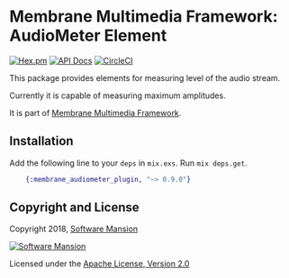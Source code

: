 # Membrane Multimedia Framework: AudioMeter Element

[![Hex.pm](https://img.shields.io/hexpm/v/membrane_audiometer_plugin.svg)](https://hex.pm/packages/membrane_audiometer_plugin)
[![API Docs](https://img.shields.io/badge/api-docs-yellow.svg?style=flat)](https://hexdocs.pm/membrane_audiometer_plugin/)
[![CircleCI](https://circleci.com/gh/membraneframework/membrane_audiometer_plugin.svg?style=svg)](https://circleci.com/gh/membraneframework/membrane_audiometer_plugin)

This package provides elements for measuring level of the audio stream.

Currently it is capable of measuring maximum amplitudes.

It is part of [Membrane Multimedia Framework](https://membraneframework.org).

## Installation

Add the following line to your `deps` in `mix.exs`.  Run `mix deps.get`.

```elixir
	{:membrane_audiometer_plugin, "~> 0.9.0"}
```

## Copyright and License

Copyright 2018, [Software Mansion](https://swmansion.com/?utm_source=git&utm_medium=readme&utm_campaign=membrane)

[![Software Mansion](https://logo.swmansion.com/logo?color=white&variant=desktop&width=200&tag=membrane-github)](https://swmansion.com/?utm_source=git&utm_medium=readme&utm_campaign=membrane)

Licensed under the [Apache License, Version 2.0](LICENSE)
